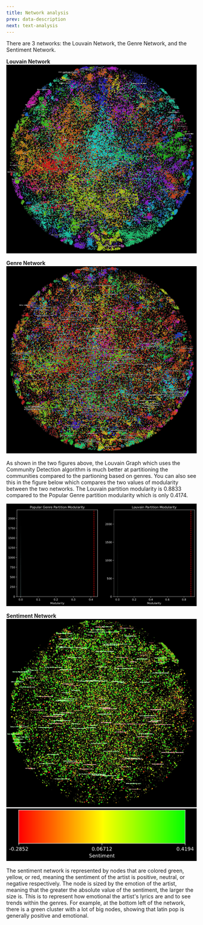 ```yaml
---
title: Network analysis
prev: data-description
next: text-analysis
---
```

There are 3 networks: the Louvain Network, the Genre Network, and the Sentiment Network. 

**Louvain Network**
![](/figure/louvain_network.png)

**Genre Network**
![](/figure/genre_network.png)


As shown in the two figures above, the Louvain Graph which uses the Community Detection algorithm is much better at partitioning the communities compared to the partioning based on genres. You can also see this in the figure below which compares the two values of modularity between the two networks. The Louvain partition modularity is 0.8833 compared to the Popular Genre partition modularity which is only 0.4174.


![](/figure/modularity_difference.png)

**Sentiment Network**
![](/figure/sentiment_network.png)
![](/figure/colorbar.png)

The sentiment network is represented by nodes that are colored green, yellow, or red, meaning the sentiment of the artist is positive, neutral, or negative respectively. The node is sized by the emotion of the artist, meaning that the greater the absolute value of the sentiment, the larger the size is. This is to represent how emotional the artist's lyrics are and to see trends within the genres. For example, at the bottom left of the network, there is a green cluster with a lot of big nodes, showing that latin pop is generally positive and emotional. 